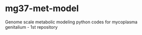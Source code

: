 # mg37-met-model
Genome scale metabolic modeling python codes for mycoplasma genitalium - 1st repository
